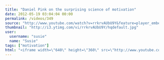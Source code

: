 ```yaml
---
title: "Daniel Pink on the surprising science of motivation"
date: 2012-05-19 03:04:04 00:00
permalink: /videos/349
source: "http://www.youtube.com/watch?v=rrkrvAUbU9Y&feature=player_embedded"
thumbnail: "http://i3.ytimg.com/vi/rrkrvAUbU9Y/hqdefault.jpg"
user:
  username: "susie"
  name: "Susie"
tags: ["motivation"]
html: "<iframe width=\"640\" height=\"360\" src=\"http://www.youtube.com/embed/rrkrvAUbU9Y?wmode=transparent&fs=1&feature=oembed\" frameborder=\"0\" allowfullscreen></iframe>"
---
```


